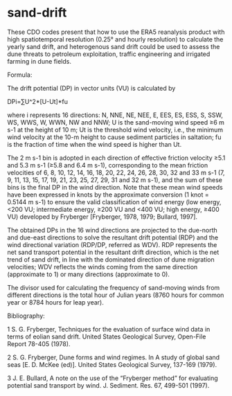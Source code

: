 # sand-drift
These CDO codes present that how to use the ERA5 reanalysis product with high spatiotemporal resolution (0.25° and hourly resolution) to calculate the yearly sand drift, and heterogenous sand drift could be used to assess the dune threats to petroleum exploitation, traffic engineering and irrigated farming in dune fields.


Formula:

The drift potential (DP) in vector units (VU) is calculated by

DPi=∑U^2*[U-Ut]*fu

where i represents 16 directions: N, NNE, NE, NEE, E, EES, ES, ESS, S, SSW, WS, WWS, W, WWN, NW and NNW; U is the sand-moving wind speed ≥6 m s-1 at the height of 10 m; Ut is the threshold wind velocity, i.e., the minimum wind velocity at the 10-m height to cause sediment particles in saltation; fu is the fraction of time when the wind speed is higher than Ut. 

The 2 m s-1 bin is adopted in each direction of effective friction velocity ≥5.1 and 5.3 m s-1 (≥5.8 and 6.4 m s-1), corresponding to the mean friction velocities of 6, 8, 10, 12, 14, 16, 18, 20, 22, 24, 26, 28, 30, 32 and 33 m s-1 (7, 9, 11, 13, 15, 17, 19, 21, 23, 25, 27, 29, 31 and 32 m s-1), and the sum of these bins is the final DP in the wind direction. Note that these mean wind speeds have been expressed in knots by the approximate conversion (1 knot = 0.5144 m s-1) to ensure the valid classification of wind energy (low energy, <200 VU; intermediate energy, ≥200 VU and <400 VU; high energy, ≥400 VU) developed by Fryberger  [Fryberger, 1978, 1979; Bullard, 1997]. 

The obtained DPs in the 16 wind directions are projected to the due-north and due-east directions to solve the resultant drift potential (RDP) and the wind directional variation (RDP/DP, referred as WDV). RDP represents the net sand transport potential in the resultant drift direction, which is the net trend of sand drift, in line with the dominated direction of dune migration velocities; WDV reflects the winds coming from the same direction (approximate to 1) or many directions (approximate to 0). 

The divisor used for calculating the frequency of sand-moving winds from different directions is the total hour of Julian years (8760 hours for common year or 8784 hours for leap year). 


Bibliography:

1	S. G. Fryberger, Techniques for the evaluation of surface wind data in terms of eolian sand drift. United States Geological Survey, Open-File Report 78-405 (1978).

2	S. G. Fryberger, Dune forms and wind regimes. In A study of global sand seas [E. D. McKee (ed)]. United States Geological Survey, 137-169 (1979).

3	J. E. Bullard, A note on the use of the “Fryberger method” for evaluating potential sand transport by wind. J. Sediment. Res. 67, 499-501 (1997).

